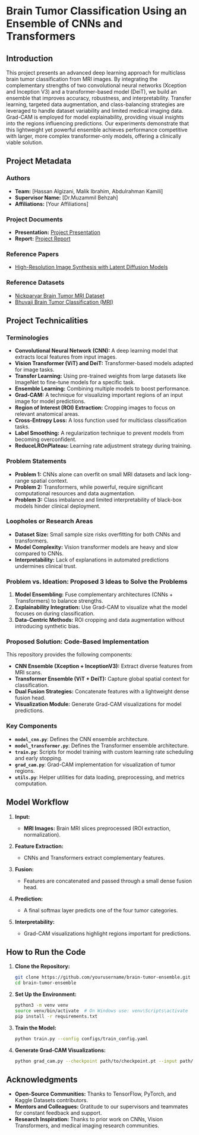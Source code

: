 # Brain Tumor Classification Using an Ensemble of CNNs and Transformers

## Introduction
This project presents an advanced deep learning approach for multiclass brain tumor classification from MRI images. By integrating the complementary strengths of two convolutional neural networks (Xception and Inception V3) and a transformer-based model (DeiT), we build an ensemble that improves accuracy, robustness, and interpretability. Transfer learning, targeted data augmentation, and class-balancing strategies are leveraged to handle dataset variability and limited medical imaging data. Grad-CAM is employed for model explainability, providing visual insights into the regions influencing predictions. Our experiments demonstrate that this lightweight yet powerful ensemble achieves performance competitive with larger, more complex transformer-only models, offering a clinically viable solution.

## Project Metadata

### Authors
- **Team:** [Hassan Algizani, Malik Ibrahim, Abdulrahman Kamili]
- **Supervisor Name:** [Dr.Muzammil Behzah]
- **Affiliations:** [Your Affiliations]

### Project Documents
- **Presentation:** [Project Presentation](/presentation.pptx)
- **Report:** [Project Report](https://github.com/BRAIN-Lab-AI/3DGen-Diffusion-Models-for-3D-Object-Generation/blob/main/Brain%20Tumor%20Classification%20and%20Detection.pdf)

### Reference Papers
- [High-Resolution Image Synthesis with Latent Diffusion Models](https://arxiv.org/abs/2112.10752)

### Reference Datasets
- [Nickparvar Brain Tumor MRI Dataset](https://www.kaggle.com/datasets/guslovesmath/tumor-classification-99-7-tensorflow-2-16)
- [Bhuvaji Brain Tumor Classification (MRI)](https://www.kaggle.com/datasets/sartajbhuvaji/brain-tumor-classification-mri)

## Project Technicalities

### Terminologies
- **Convolutional Neural Network (CNN):** A deep learning model that extracts local features from input images.
- **Vision Transformer (ViT) and DeiT:** Transformer-based models adapted for image tasks.
- **Transfer Learning:** Using pre-trained weights from large datasets like ImageNet to fine-tune models for a specific task.
- **Ensemble Learning:** Combining multiple models to boost performance.
- **Grad-CAM:** A technique for visualizing important regions of an input image for model predictions.
- **Region of Interest (ROI) Extraction:** Cropping images to focus on relevant anatomical areas.
- **Cross-Entropy Loss:** A loss function used for multiclass classification tasks.
- **Label Smoothing:** A regularization technique to prevent models from becoming overconfident.
- **ReduceLROnPlateau:** Learning rate adjustment strategy during training.

### Problem Statements
- **Problem 1:** CNNs alone can overfit on small MRI datasets and lack long-range spatial context.
- **Problem 2:** Transformers, while powerful, require significant computational resources and data augmentation.
- **Problem 3:** Class imbalance and limited interpretability of black-box models hinder clinical deployment.

### Loopholes or Research Areas
- **Dataset Size:** Small sample size risks overfitting for both CNNs and transformers.
- **Model Complexity:** Vision transformer models are heavy and slow compared to CNNs.
- **Interpretability:** Lack of explanations in automated predictions undermines clinical trust.

### Problem vs. Ideation: Proposed 3 Ideas to Solve the Problems
1. **Model Ensembling:** Fuse complementary architectures (CNNs + Transformers) to balance strengths.
2. **Explainability Integration:** Use Grad-CAM to visualize what the model focuses on during classification.
3. **Data-Centric Methods:** ROI cropping and data augmentation without introducing synthetic bias.

### Proposed Solution: Code-Based Implementation
This repository provides the following components:

- **CNN Ensemble (Xception + InceptionV3):** Extract diverse features from MRI scans.
- **Transformer Ensemble (ViT + DeiT):** Capture global spatial context for classification.
- **Dual Fusion Strategies:** Concatenate features with a lightweight dense fusion head.
- **Visualization Module:** Generate Grad-CAM visualizations for model predictions.

### Key Components
- **`model_cnn.py`**: Defines the CNN ensemble architecture.
- **`model_transformer.py`**: Defines the Transformer ensemble architecture.
- **`train.py`**: Scripts for model training with custom learning rate scheduling and early stopping.
- **`grad_cam.py`**: Grad-CAM implementation for visualization of tumor regions.
- **`utils.py`**: Helper utilities for data loading, preprocessing, and metrics computation.

## Model Workflow

1. **Input:**
   - **MRI Images:** Brain MRI slices preprocessed (ROI extraction, normalization).

2. **Feature Extraction:**
   - CNNs and Transformers extract complementary features.

3. **Fusion:**
   - Features are concatenated and passed through a small dense fusion head.

4. **Prediction:**
   - A final softmax layer predicts one of the four tumor categories.

5. **Interpretability:**
   - Grad-CAM visualizations highlight regions important for predictions.

## How to Run the Code

1. **Clone the Repository:**
    ```bash
    git clone https://github.com/yourusername/brain-tumor-ensemble.git
    cd brain-tumor-ensemble
    ```

2. **Set Up the Environment:**
    ```bash
    python3 -m venv venv
    source venv/bin/activate  # On Windows use: venv\Scripts\activate
    pip install -r requirements.txt
    ```

3. **Train the Model:**
    ```bash
    python train.py --config configs/train_config.yaml
    ```

4. **Generate Grad-CAM Visualizations:**
    ```bash
    python grad_cam.py --checkpoint path/to/checkpoint.pt --input path/to/mri_image.jpg
    ```

## Acknowledgments
- **Open-Source Communities:** Thanks to TensorFlow, PyTorch, and Kaggle Datasets contributors.
- **Mentors and Colleagues:** Gratitude to our supervisors and teammates for constant feedback and support.
- **Research Inspiration:** Thanks to prior work on CNNs, Vision Transformers, and medical imaging research communities.
